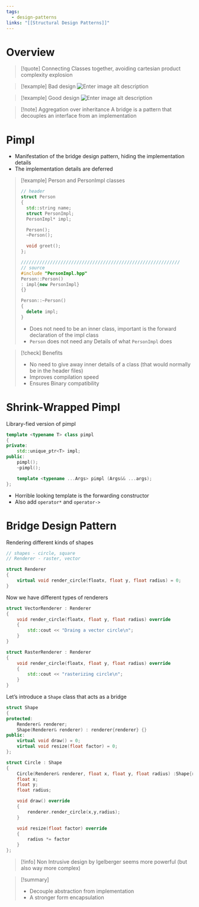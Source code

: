 ```yaml
---
tags:
  - design-patterns
links: "[[Structural Design Patterns]]"
---
```

# Overview

> [!quote] Connecting Classes together, avoiding cartesian product complexity explosion

> [!example] Bad design
>  ![Enter image alt description](IMG-2024-05-31-113651686.png)

> [!example] Good design
> ![Enter image alt description](IMG-2024-05-31-113651851.png)

> [!note] Aggregation over inheritance
> A bridge is a pattern that decouples an interface from an implementation

# Pimpl

- Manifestation of the bridge design pattern, hiding the implementation details
- The implementation details are deferred

> [!example] Person and PersonImpl classes
>
> ```cpp
> // header
> struct Person 
> {
> 	std::string name;
> 	struct PersonImpl;
> 	PersonImpl* impl;
> 
> 	Person();
> 	~Person();
> 
> 	void greet();
> };
>
> ////////////////////////////////////////////////////////////
> // source
> #include "PersonImpl.hpp"
> Person::Person()
> : impl{new PersonImpl}
> {}
> 
> Person::~Person()
> {
> 	delete impl;
> }
> ```
>
> - Does not need to be an inner class, important is the forward declaration of the impl class
> - `Person` does not need any Details of what `PersonImpl` does

> [!check] Benefits
> - No need to give away inner details of a class (that would normally be in the header files)
> - Improves compilation speed
> - Ensures Binary compatibility

# Shrink-Wrapped Pimpl

Library-fied version of pimpl

```cpp
template <typename T> class pimpl
{
private:
	std::unique_ptr<T> impl;
public:
	pimpl();
	~pimpl();

	template <typename ...Args> pimpl (Args&& ...args);
};
```

- Horrible looking template is the forwarding constructor
- Also add `operator*` and `operator->`

# Bridge Design Pattern

Rendering different kinds of shapes

```cpp
// shapes - circle, square
// Renderer - raster, vector

struct Renderer
{
	virtual void render_circle(floatx, float y, float radius) = 0;
}
```

Now we have different types of renderers

```cpp
struct VectorRenderer : Renderer
{
	void render_circle(floatx, float y, float radius) override
	{
		std::cout << "Draing a vector circle\n";
	}
}

struct RasterRenderer : Renderer
{
	void render_circle(floatx, float y, float radius) override
	{
		std::cout << "rasterizing circle\n";
	}
}
```  

 Let’s introduce a `Shape` class that acts as a bridge

```cpp
struct Shape
{
protected:
	Renderer& renderer;
	Shape(Renderer& renderer) : renderer{renderer} {}
public:
	virtual void draw() = 0;
	virtual void resize(float factor) = 0;
};

struct Circle : Shape
{
	Circle(Renderer& renderer, float x, float y, float radius) :Shape{renderer}, x{x}, y{y}, radius{radius} {}
	float x;
	float y;
	float radius;

	void draw() override
	{
		renderer.render_circle(x,y,radius);
	}

	void resize(float factor) override
	{
		radius *= factor
	}
};
```

 > [!info]
 Non Intrusive design by Igelberger seems more powerful (but also way more complex)

> [!summary]
> - Decouple abstraction from implementation
> - A stronger form encapsulation

